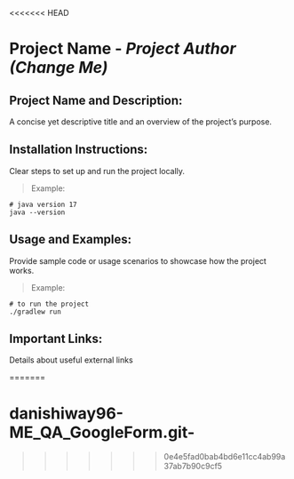 <<<<<<< HEAD
# Project Name - _Project Author (Change Me)_

## Project Name and Description:
A concise yet descriptive title and an overview of the project’s purpose.

## Installation Instructions:
Clear steps to set up and run the project locally.
> Example:
```
# java version 17
java --version
```

## Usage and Examples:
Provide sample code or usage scenarios to showcase how the project works.
> Example:
```
# to run the project
./gradlew run
```

## Important Links:
Details about useful external links
 
=======
# danishiway96-ME_QA_GoogleForm.git-
>>>>>>> 0e4e5fad0bab4bd6e11cc4ab99a37ab7b90c9cf5
